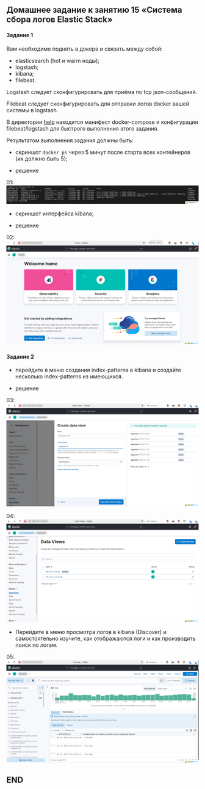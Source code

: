 ## Домашнее задание к занятию 15 «Система сбора логов Elastic Stack» 
 
#### Задание 1
Вам необходимо поднять в докере и связать между собой:

- elasticsearch (hot и warm ноды);
- logstash;
- kibana;
- filebeat.

Logstash следует сконфигурировать для приёма по tcp json-сообщений.

Filebeat следует сконфигурировать для отправки логов docker вашей системы в logstash.

В директории [help](./help) находится манифест docker-compose и конфигурации filebeat/logstash для быстрого выполнения этого задания.

Результатом выполнения задания должны быть:

- скриншот `docker ps` через 5 минут после старта всех контейнеров (их должно быть 5);
* решение

01: ![01](img/01.png)

- скриншот интерфейса kibana;

* решение

02: ![02](img/02.png)


#### Задание 2

- перейдите в меню создания index-patterns в kibana и создайте несколько index-patterns из имеющихся.
* решение

03: ![03](img/03.png)


04: ![04](img/04.png)



- Перейдите в меню просмотра логов в kibana (Discover) и самостоятельно изучите, как отображаются логи и как производить поиск по логам.

05: ![05](img/05.png)


## END